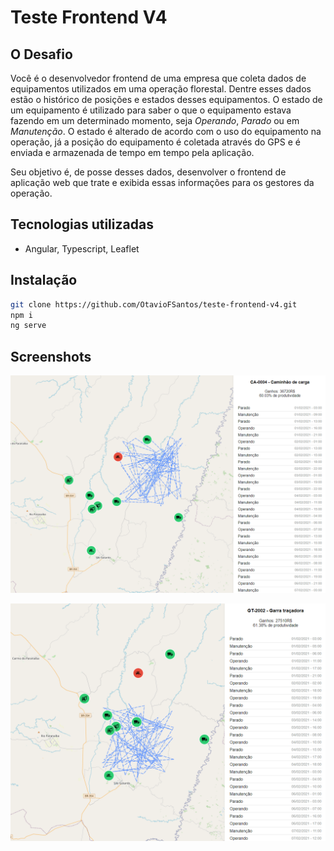 # Teste Frontend V4

## O Desafio

Você é o desenvolvedor frontend de uma empresa que coleta dados de equipamentos utilizados em uma operação florestal. Dentre esses dados estão o histórico de posições e estados desses equipamentos. O estado de um equipamento é utilizado para saber o que o equipamento estava fazendo em um determinado momento, seja *Operando*, *Parado* ou em *Manutenção*. O estado é alterado de acordo com o uso do equipamento na operação, já a posição do equipamento é coletada através do GPS e é enviada e armazenada de tempo em tempo pela aplicação.

Seu objetivo é, de posse desses dados, desenvolver o frontend de aplicação web que trate e exibida essas informações para os gestores da operação.

## Tecnologias utilizadas

* Angular, Typescript, Leaflet

## Instalação
```bash
git clone https://github.com/OtavioFSantos/teste-frontend-v4.git
npm i
ng serve
```

## Screenshots 

![Captura de tela 1](src/assets/img/screenshot-1.png)

![Captura de tela 2](src/assets/img/screenshot-2.png)